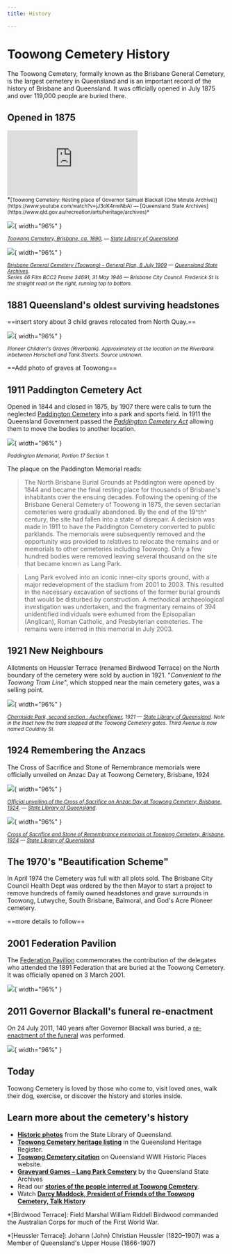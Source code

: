 ```yaml
---
title: History

---
```


#  Toowong Cemetery History

The Toowong Cemetery, formally known as the Brisbane General Cemetery, is the largest cemetery in Queensland and is an important record of the history of Brisbane and Queensland. It was officially opened in July 1875 and over 119,000 people are buried there. 

## Opened in 1875

<div class="video-wrapper">
<iframe src="https://www.youtube.com/embed/jJ3oK4nwNbA" title="YouTube video player" frameborder="0" allow="accelerometer; autoplay; clipboard-write; encrypted-media; gyroscope; picture-in-picture" allowfullscreen></iframe>
</div>
*<small>[Toowong Cemetery: Resting place of Governor Samuel Blackall (One Minute Archive)](https://www.youtube.com/watch?v=jJ3oK4nwNbA) — [Queensland State Archives](https://www.qld.gov.au/recreation/arts/heritage/archives)*</small>



![](../assets/toowong-cemetery-ca1890.jpg){ width="96%" }  

*<small>[Toowong Cemetery, Brisbane, ca. 1890](http://onesearch.slq.qld.gov.au/permalink/f/1upgmng/slq_alma21272130100002061), — [State Library of Queensland](https://www.slq.qld.gov.au).</small>*


![](../assets/Toowong-cemetery-map-photo.jpg){ width="96%" }  

*<small>[Brisbane General Cemetery (Toowong) - General Plan, 8 July 1909](https://www.archivessearch.qld.gov.au/items/ITM1624111) — [Queensland State Archives](https://www.qld.gov.au/recreation/arts/heritage/archives).</small>* <br>
*<small>Series 46 Film BCC2 Frame 34691, 31 May 1946  — Brisbane City Council. Frederick St is the straight road on the right, running top to bottom.</small>*


## 1881 Queensland's oldest surviving headstones

==insert story about 3 child graves relocated from North Quay.==

![](../assets/children-on-bank.jpg){ width="96%" }  

*<small>Pioneer Children's Graves (Riverbank). Approximately at the location on the Riverbank inbetween Herschell  and Tank Streets. Source unknown.</small>*

==Add photo of graves at Toowong==

<!-- 
https://nundahnews.com.au/did-you-know-that-nundah-cemetery-is-queenslands-oldest-surviving-cemetery/ 
oldest headstone dates to March 1855
-->

## 1911 Paddington Cemetery Act

Opened in 1844 and closed in 1875, by 1907 there were calls to turn the neglected [Paddington Cemetery](https://www.brisbane.qld.gov.au/community-and-safety/community-support/cemeteries/historic-cemeteries/paddington-cemetery) into a park and sports field. In 1911 the Queensland Government passed the *[Paddington Cemetery Act](http://classic.austlii.edu.au/au/legis/qld/hist_act/pcao19112gvn9298/)* allowing them to move the bodies to another location.

<!--

There were approximately 4,600 grave in the Paddington Cemetery. Five Hundred memorials and headstones were moved to a small reserve at Christ Church, Milton, and 186 bodies relocated at the request of the families. The parkland was established and named Lang Park after John Dunmore Lang. 

During the redevelopment of Suncorp Stadium in 2001/02 part of the former cemetery was excavated by archaeologists from the University of Queensland and they excavated 394 graves. All remains were taken to Toowong Cemetery and interred in two vaults under a specially commissioned monument in July 2003 (located at Portion 17 Section 1).

--> 

![](../assets/paddington-memorial.jpg){ width="96%" } 

*<small>Paddington Memorial, Portion 17 Section 1.</small>*

The plaque on the Paddington Memorial reads:

>The North Brisbane Burial Grounds at Paddington were opened by 1844 and became the final resting place for thousands of Brisbane's inhabitants over the ensuing decades. Following the opening of the Brisbane General Cemetery of Toowong in 1875, the seven sectarian cemeteries were gradually abandoned. By the end of the 19^th^ century, the site had fallen into a state of disrepair. A decision was made in 1911 to have the Paddington Cemetery converted to public parklands. The memorials were subsequently removed and the opportunity was provided to relatives to relocate the remains and or memorials to other cemeteries including Toowong. Only a few hundred bodies were removed leaving several thousand on the site that became known as Lang Park.

>Lang Park evolved into an iconic inner-city sports ground, with a major redevelopment of the stadium from 2001 to 2003. This resulted in the necessary excavation of sections of the former burial grounds that would be disturbed by construction. A methodical archaeological investigation was undertaken, and the fragmentary remains of 394 unidentified individuals were exhumed from the Episopalian (Anglican), Roman Catholic, and Presbyterian cemeteries. The remains were interred in this memorial in July 2003.


## 1921 New Neighbours

Allotments on Heussler Terrace (renamed Birdwood Terrace) on the North boundary of the cemetery were sold by auction in 1921. "*Convenient to the Toowong Tram Line*", which stopped near the main cemetery gates, was a selling point. 

![](../assets/chermside-park.jpg){ width="96%" }  

*<small>[Chermside Park, second section : Auchenflower](http://onesearch.slq.qld.gov.au/permalink/f/1upgmng/slq_alma21190073930002061), 1921 — [State Library of Queensland](https://www.slq.qld.gov.au). Note in the Inset how the tram stopped at the Toowong Cemetery gates. Third Avenue is now named Couldrey St. </small>*

## 1924 Remembering the Anzacs

The Cross of Sacrifice and Stone of Remembrance memorials were officially unveiled on Anzac Day at Toowong Cemetery, Brisbane, 1924

![](../assets/unveiling-cross-of-sacrifice.jpg){ width="96%" }  

*<small>[Official unveiling of the Cross of Sacrifice on Anzac Day at Toowong Cemetery, Brisbane, 1924](https://digital.slq.qld.gov.au/delivery/DeliveryManagerServlet?dps_pid=IE1400763&change_lng=), — [State Library of Queensland](https://www.slq.qld.gov.au).</small>*


![](../assets/stone-of-remembrance.jpg){ width="96%" }  

*<small>[Cross of Sacrifice and Stone of Remembrance memorials at Toowong Cemetery, Brisbane, 1924](https://digital.slq.qld.gov.au/delivery/DeliveryManagerServlet?change_lng=en&dps_pid=IE1400772) — [State Library of Queensland](https://www.slq.qld.gov.au).</small>*





## The 1970's "Beautification Scheme"

In April 1974 the Cemetery was full with all plots sold. The Brisbane City Council Health Dept was ordered by the then Mayor to start a project to remove hundreds of family owned headstones and grave surrounds in Toowong, Lutwyche, South Brisbane, Balmoral, and God's Acre Pioneer cemetery.

==more details to follow==

## 2001 Federation Pavilion

The [Federation Pavilion](../about/federation-pavilion.md) commemorates the contribution of the delegates who attended the 1891 Federation that are buried at the Toowong Cemetery. It was officially opened on 3 March 2001.

![](../assets/federation-pavillion.jpg){ width="96%" }  


## 2011 Governor Blackall's funeral re-enactment

On 24 July 2011, 140 years after Governor Blackall was buried, a [re-enactment of the funeral](../about/140-commemoration.md) was performed.

![](../assets/140-commemoration.png){ width="96%" }  

## Today

Toowong Cemetery is loved by those who come to, visit loved ones, walk their dog, exercise, or discover the history and stories inside.

<!-- 

## Portion History

The grounds at the Cemetery were laid out by the prominent surveyor, George Phillips and a set of books drawn up by the Government Printer.

![Brisbane General Cemetery (Toowong) - General Plan, 8 July 1909 - Queensland State Archives](../assets/brisbane-general-cemetery-19090708.jpg){ width="49%" }  ![](../assets/toowong-cemetery-aerial-photo.jpg){ width="49%" } 

*<small>Brisbane General Cemetery (Toowong) - General Plan, 8 July 1909 - Queensland State Archives.</small>* <br>
*<small>Toowong Cemetery aerial photo, 1934. Frederick St is the straight road on the right, running top to bottom.</small>*


The topography provides the social division of the cemetery 

- private graves occupying the highest ground in each portion
- public graves along the lower sections 
- paupers and criminals occupying the low-lying, water logged ground along the creek. 

The contrast is stark between elaborate monuments built by the elite on the highest ground in an attempt to cheat death through immortality, compared to the unmarked graves of anonymous paupers on low lying water logged ground. With two exceptions, the Presbyterians in Portion 24 and the Primitive Methodists mostly in Portion 6, the creek serves to separate the general ground to the south from the ground occupied by religious denominations to the north.

The Cemetery Trustees received numerous requests for separate burial sections from churches and other like minded group to ensure that religious and social class distinctions within society were perpetuated in mortality.

- **Portion 1** was allocated to the **Church of England** with still born babies occupying the northern area of this Portion. 
- **Portion 2** which was originally allocated to the **Wesleyan Methodists**. **Portion 2A** contains the graves of more than 10,000 still born babies and other hospital burials. 
- **Portion 3** was allocated to the **Hebrews**.
- **Portion 4** appears to be a **general area** and contains the [Temple of Peace](https://apps.des.qld.gov.au/heritage-register/detail/?id=600334) and the [Caskey Memorial](https://apps.des.qld.gov.au/heritage-register/detail/?id=600335). 
- **Portion 5** contains **public ground**. 
- **Portion 6** contains **Primitive Methodists** and also a substantial number of the reinterments from the old **Milton/Paddington Cemetery**. 
- **Portion 7** contains **Irish Catholics** and **Portion 7A** the **Roman Catholics**. The small subdivision of 7A to the west of Portion 7 contains early Roman Catholic graves. 
- **Portion 8 and 18** contain general ground with **Greek and Russian Orthodox** at the western ends of both.
- **Portions 9, 11, 12, 13 and 14** surround the Blackall Monument located on the highest knoll in the Cemetery. The upper reaches of these portions contain **Queensland's most prominent political, legal, arts, religious and business figures**. 
- **Portion 10** contains the **administrative buildings** for the site - the Sexton's office, the Museum (former Sexton's office) and storage shed spanning the open drain, the Amenities block with a storage and workshop adjacent. The **Shrine of Remembrance** and **Cross of Sacrifice** occupy the southern end of this Portion and are prominently centred on an axis from the main entry gates. 
- **Portions 15 and 15A** contain public **Catholic graves**. Part of Portion 15 was originally allocated to the burial of criminals and was later resold as Catholic ground. 
- **Portion 16**, in the low-lying area, contain the **pauper grounds**. 
- **Portion 19** contains **Chinese graves**. These graves where relocated from portion 2, to Portion 7, before being re-interred to Portion 19. Most of the early Chinese graves were exhumed and returned to China.
- **Portions 20, 21, 22, 23, 29 and 29A** in the northern corner of the Cemetery were laid out after the turn of the century. Part of Portions 21 and 22 contain **hospital and Department of Native Affairs graves**. Portion 22 contains Italian graves and also the grave of former **Prime Minister Francis Forde**.
- **Portions 25, 26 and 27** laid out in the western corner of the site contain **Catholic graves** and occupy the land purchased in 1916 from Ned Alexander. 
- **Portion 30** was the last ground to be laid out in 1930 and contains, amongst others, graves for **Dunwich and Goodna Asylum patients** in its south-eastern corner. An avenue of oleanders marks the boundary between Portions 29 and 30.

A survey of the layout of graves, reveal differences between many of the portions with some aligned to magnetic north, some to true north, and others at varying degrees from North. The sections in the Church of England section are laid out at 45 degrees east of true north. In August 1875, the Church of England requested that graves be laid east-west.

-->

## Learn more about the cemetery's history

- **[Historic photos](http://onesearch.slq.qld.gov.au/primo-explore/search?query=any,contains,Toowong%20cemetery&tab=dt&search_scope=DT&vid=SLQ&mfacet=tlevel,include,online_resources,1)** from the State Library of Queensland.
- **[Toowong Cemetery heritage listing](https://apps.des.qld.gov.au/heritage-register/results/?q=Toowong+Cemetery)** in the Queensland Heritage Register.
- **[Toowong Cemetery citation](https://www.ww2places.qld.gov.au/place?id=2064)** on Queensland WWII Historic Places website.
- **[Graveyard Games – Lang Park Cemetery](https://blogs.archives.qld.gov.au/2021/11/24/graveyard-games-lang-park-cemetery/)** by the Queensland State Archives
- Read our **[stories of the people interred at Toowong Cemetery](../bios/bio-index.md)**.
- Watch **[Darcy Maddock, President of Friends of the Toowong Cemetery, Talk History](https://www.youtube.com/playlist?list=PLv0V6xrruq2kcliEjK1Kus3O4gFPthNKz)**

<!--

- [Toowong Cemetery](https://en.wikipedia.org/wiki/Toowong_Cemetery) on Wikipedia
- [Burials at Toowong Cemetery](https://en.wikipedia.org/wiki/Category:Burials_at_Toowong_Cemetery)


### Copyright

The Portion History section is derived from [Toowong Cemetery](https://apps.des.qld.gov.au/heritage-register/results/?q=Toowong+Cemetery) © The State of Queensland 1995–2021, used under [CC BY 4.0][cc-by] 

--> 

<!-- Links -->

[cc-by]: https://creativecommons.org/licenses/by/4.0/  "Creative Commons Attribution 4.0 Licence"

*[Birdwood Terrace]: Field Marshal William Riddell Birdwood commanded the Australian Corps for much of the First World War. 

*[Heussler Terrace]: Johann (John) Christian Heussler (1820–1907) was a Member of Queensland's Upper House (1866-1907)
